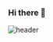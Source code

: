 ### Hi there 👋

![header](https://capsule-render.vercel.app/api?type=soft&color=auto&height=200&section=header&text=영근&fontSize=30)

